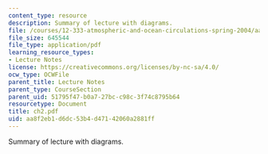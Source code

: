 ```yaml
---
content_type: resource
description: Summary of lecture with diagrams.
file: /courses/12-333-atmospheric-and-ocean-circulations-spring-2004/aa8f2eb1d6dc53b4d47142060a2881ff_ch2.pdf
file_size: 645544
file_type: application/pdf
learning_resource_types:
- Lecture Notes
license: https://creativecommons.org/licenses/by-nc-sa/4.0/
ocw_type: OCWFile
parent_title: Lecture Notes
parent_type: CourseSection
parent_uid: 51795f47-b0a7-27bc-c98c-3f74c8795b64
resourcetype: Document
title: ch2.pdf
uid: aa8f2eb1-d6dc-53b4-d471-42060a2881ff
---
```

Summary of lecture with diagrams.